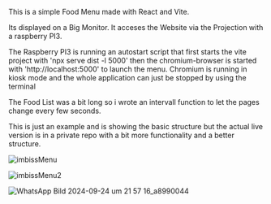 This is a simple Food Menu made with React and Vite. 

Its displayed on a Big Monitor. It acceses the Website via the Projection with a raspberry PI3. 

The Raspberry PI3 is running an autostart script that first starts the vite project with 'npx serve dist -l 5000' 
then the chromium-browser is started with 'http://localhost:5000' to launch the menu. Chromium is running in kiosk mode and the whole application can just be stopped by using the terminal

The Food List was a bit long so i wrote an intervall function to let the pages change every few seconds.

This is just an example and is showing the basic structure but the actual live version is in a private repo with a bit more functionality and a better structure.

![imbissMenu](https://github.com/user-attachments/assets/d8ace012-5bcc-4a61-9bdb-a247a7cbb474)

![imbissMenu2](https://github.com/user-attachments/assets/b5a562f4-c139-4343-befb-81eec18fd818)


![WhatsApp Bild 2024-09-24 um 21 57 16_a8990044](https://github.com/user-attachments/assets/7da36d7d-166f-4b13-aaa0-85dbef44e7ac)
